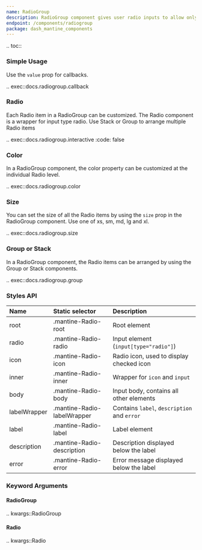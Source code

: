 ```yaml
---
name: RadioGroup
description: RadioGroup component gives user radio inputs to allow only one selection from a small set of options.
endpoint: /components/radiogroup
package: dash_mantine_components
---
```


.. toc::

### Simple Usage

Use the `value` prop for callbacks.

.. exec::docs.radiogroup.callback

### Radio

Each Radio item in a RadioGroup can be customized. The Radio component is a wrapper for input type radio.  Use Stack or Group to arrange multiple Radio items

.. exec::docs.radiogroup.interactive
    :code: false

### Color

In a RadioGroup component, the color property can be customized at the individual Radio level.

.. exec::docs.radiogroup.color

### Size

You can set the size of all the Radio items by using the `size` prop in the RadioGroup component.  Use one of xs, sm, md, lg and xl.

.. exec::docs.radiogroup.size

### Group or Stack

In a RadioGroup component, the Radio items can be arranged by using the Group or Stack components.

.. exec::docs.radiogroup.group

### Styles API

| Name         | Static selector             | Description                                 |
|:-------------|:----------------------------|:--------------------------------------------|
| root         | .mantine-Radio-root         | Root element                                |
| radio        | .mantine-Radio-radio        | Input element (`input[type="radio"]`)       |
| icon         | .mantine-Radio-icon         | Radio icon, used to display checked icon    |
| inner        | .mantine-Radio-inner        | Wrapper for `icon` and `input`              |
| body         | .mantine-Radio-body         | Input body, contains all other elements     |
| labelWrapper | .mantine-Radio-labelWrapper | Contains `label`, `description` and `error` |
| label        | .mantine-Radio-label        | Label element                               |
| description  | .mantine-Radio-description  | Description displayed below the label       |
| error        | .mantine-Radio-error        | Error message displayed below the label     |

### Keyword Arguments

#### RadioGroup

.. kwargs::RadioGroup

#### Radio

.. kwargs::Radio
